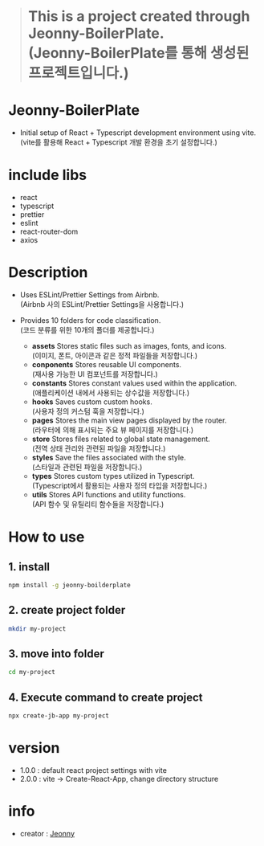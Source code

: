 > # This is a project created through Jeonny-BoilerPlate. <br/>(Jeonny-BoilerPlate를 통해 생성된 프로젝트입니다.)
 
# Jeonny-BoilerPlate
- Initial setup of React + Typescript development environment using vite. <br/>(vite를 활용해 React + Typescript 개발 환경을 초기 설정합니다.)

# include libs
- react
- typescript
- prettier
- eslint
- react-router-dom
- axios

# Description
- Uses ESLint/Prettier Settings from Airbnb. <br/>(Airbnb 사의 ESLint/Prettier Settings을 사용합니다.)

- Provides 10 folders for code classification. <br/>(코드 분류를 위한 10개의 폴더를 제공합니다.)
  - **assets** Stores static files such as images, fonts, and icons. <br/>(이미지, 폰트, 아이콘과 같은 정적 파일들을 저장합니다.)
  - **conponents** Stores reusable UI components. <br/>(재사용 가능한 UI 컴포넌트를 저장합니다.)
  - **constants** Stores constant values ​​used within the application. <br/>(애플리케이션 내에서 사용되는 상수값을 저장합니다.)
  - **hooks** Saves custom custom hooks. <br/>(사용자 정의 커스텀 훅을 저장합니다.)
  - **pages** Stores the main view pages displayed by the router. <br/>(라우터에 의해 표시되는 주요 뷰 페이지를 저장합니다.)
  - **store** Stores files related to global state management. <br/>(전역 상태 관리와 관련된 파일을 저장합니다.)
  - **styles** Save the files associated with the style. <br/>(스타일과 관련된 파일을 저장합니다.)
  - **types** Stores custom types utilized in Typescript. <br/>(Typescript에서 활용되는 사용자 정의 타입을 저장합니다.)
  - **utils** Stores API functions and utility functions. <br/>(API 함수 및 유틸리티 함수들을 저장합니다.)

# How to use
## 1. install
```bash
npm install -g jeonny-boilderplate
```

## 2. create project folder
```bash
mkdir my-project
```

## 3. move into folder
```bash
cd my-project
```

## 4. Execute command to create project
```bash
npx create-jb-app my-project
```

# version
- 1.0.0 : default react project settings with vite 
- 2.0.0 : vite -> Create-React-App, change directory structure

# info
- creator : [Jeonny](https://github.com/wjs5025/)

